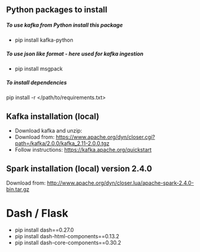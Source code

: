 ## Python packages to install

##### To use kafka from Python install this package
- pip install kafka-python
##### To use json like format - here used for kafka ingestion
- pip install msgpack

##### To install dependencies
pip install -r </path/to/requirements.txt>

## Kafka installation (local)
- Download kafka and unzip:
- Download from: https://www.apache.org/dyn/closer.cgi?path=/kafka/2.0.0/kafka_2.11-2.0.0.tgz
- Follow instructions: https://kafka.apache.org/quickstart

## Spark installation (local) version 2.4.0
Download from: http://www.apache.org/dyn/closer.lua/apache-spark-2.4.0-bin.tar.gz

# Dash / Flask
- pip install dash==0.27.0
- pip install dash-html-components==0.13.2
- pip install dash-core-components==0.30.2
